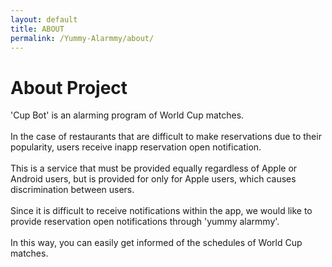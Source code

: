 ```yaml
---
layout: default
title: ABOUT
permalink: /Yummy-Alarmmy/about/
---
```


About Project
==============
'Cup Bot' is an alarming program of World Cup matches.<br>
<br>
In the case of restaurants that are difficult to make reservations due to their popularity, users receive inapp reservation open notification.<br>
<br>
This is a service that must be provided equally regardless of Apple or Android users, but is provided for
only for Apple users, which causes discrimination between users.<br>
<br>
Since it is difficult to receive notifications within the app, we would like to provide reservation open
notifications through 'yummy alarmmy'.<br>
<br>
In this way, you can easily get informed of the schedules of World Cup matches.


[jekyll-organization]: https://github.com/jekyll
